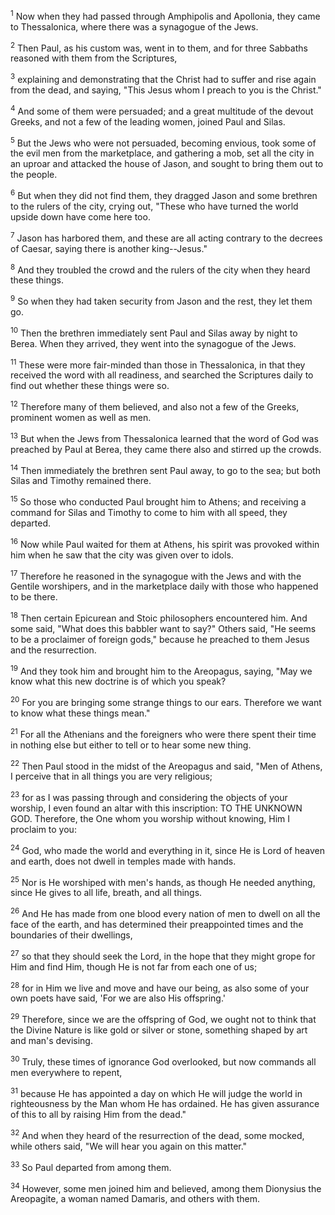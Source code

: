 <sup>1</sup> 
Now when they had passed through Amphipolis and Apollonia, they came to Thessalonica, where there was a synagogue of the Jews. 

<sup>2</sup> 
Then Paul, as his custom was, went in to them, and for three Sabbaths reasoned with them from the Scriptures, 

<sup>3</sup> 
explaining and demonstrating that the Christ had to suffer and rise again from the dead, and saying, "This Jesus whom I preach to you is the Christ." 

<sup>4</sup> 
And some of them were persuaded; and a great multitude of the devout Greeks, and not a few of the leading women, joined Paul and Silas.

<sup>5</sup> 
But the Jews who were not persuaded, becoming envious, took some of the evil men from the marketplace, and gathering a mob, set all the city in an uproar and attacked the house of Jason, and sought to bring them out to the people. 

<sup>6</sup> 
But when they did not find them, they dragged Jason and some brethren to the rulers of the city, crying out, "These who have turned the world upside down have come here too. 

<sup>7</sup> 
Jason has harbored them, and these are all acting contrary to the decrees of Caesar, saying there is another king--Jesus." 

<sup>8</sup> 
And they troubled the crowd and the rulers of the city when they heard these things. 

<sup>9</sup> 
So when they had taken security from Jason and the rest, they let them go.

<sup>10</sup> 
Then the brethren immediately sent Paul and Silas away by night to Berea. When they arrived, they went into the synagogue of the Jews. 

<sup>11</sup> 
These were more fair-minded than those in Thessalonica, in that they received the word with all readiness, and searched the Scriptures daily to find out whether these things were so. 

<sup>12</sup> 
Therefore many of them believed, and also not a few of the Greeks, prominent women as well as men. 

<sup>13</sup> 
But when the Jews from Thessalonica learned that the word of God was preached by Paul at Berea, they came there also and stirred up the crowds. 

<sup>14</sup> 
Then immediately the brethren sent Paul away, to go to the sea; but both Silas and Timothy remained there. 

<sup>15</sup> 
So those who conducted Paul brought him to Athens; and receiving a command for Silas and Timothy to come to him with all speed, they departed.

<sup>16</sup> 
Now while Paul waited for them at Athens, his spirit was provoked within him when he saw that the city was given over to idols. 

<sup>17</sup> 
Therefore he reasoned in the synagogue with the Jews and with the Gentile worshipers, and in the marketplace daily with those who happened to be there. 

<sup>18</sup> 
Then certain Epicurean and Stoic philosophers encountered him. And some said, "What does this babbler want to say?" Others said, "He seems to be a proclaimer of foreign gods," because he preached to them Jesus and the resurrection. 

<sup>19</sup> 
And they took him and brought him to the Areopagus, saying, "May we know what this new doctrine is of which you speak? 

<sup>20</sup> 
For you are bringing some strange things to our ears. Therefore we want to know what these things mean." 

<sup>21</sup> 
For all the Athenians and the foreigners who were there spent their time in nothing else but either to tell or to hear some new thing.

<sup>22</sup> 
Then Paul stood in the midst of the Areopagus and said, "Men of Athens, I perceive that in all things you are very religious; 

<sup>23</sup> 
for as I was passing through and considering the objects of your worship, I even found an altar with this inscription: TO THE UNKNOWN GOD. Therefore, the One whom you worship without knowing, Him I proclaim to you: 

<sup>24</sup> 
God, who made the world and everything in it, since He is Lord of heaven and earth, does not dwell in temples made with hands. 

<sup>25</sup> 
Nor is He worshiped with men's hands, as though He needed anything, since He gives to all life, breath, and all things. 

<sup>26</sup> 
And He has made from one blood every nation of men to dwell on all the face of the earth, and has determined their preappointed times and the boundaries of their dwellings, 

<sup>27</sup> 
so that they should seek the Lord, in the hope that they might grope for Him and find Him, though He is not far from each one of us; 

<sup>28</sup> 
for in Him we live and move and have our being, as also some of your own poets have said, 'For we are also His offspring.' 

<sup>29</sup> 
Therefore, since we are the offspring of God, we ought not to think that the Divine Nature is like gold or silver or stone, something shaped by art and man's devising. 

<sup>30</sup> 
Truly, these times of ignorance God overlooked, but now commands all men everywhere to repent, 

<sup>31</sup> 
because He has appointed a day on which He will judge the world in righteousness by the Man whom He has ordained. He has given assurance of this to all by raising Him from the dead." 

<sup>32</sup> 
And when they heard of the resurrection of the dead, some mocked, while others said, "We will hear you again on this matter." 

<sup>33</sup> 
So Paul departed from among them. 

<sup>34</sup> 
However, some men joined him and believed, among them Dionysius the Areopagite, a woman named Damaris, and others with them.